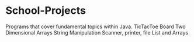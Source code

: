 # School-Projects
Programs that cover fundamental topics within Java.
TicTacToe Board
Two Dimensional Arrays
String Manipulation
Scanner, printer, file
List and Arrays
